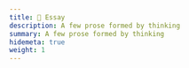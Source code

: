 ```yaml
---
title: 📃 Essay
description: A few prose formed by thinking
summary: A few prose formed by thinking
hidemeta: true
weight: 1
---
```

